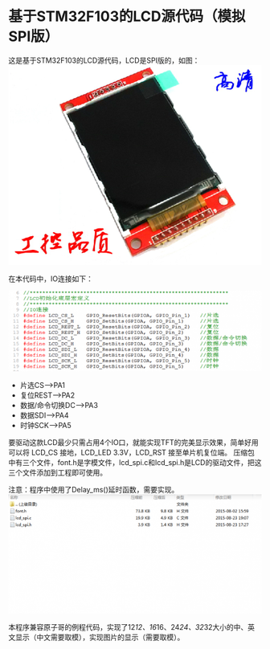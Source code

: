 # 基于STM32F103的LCD源代码（模拟SPI版）

这是基于STM32F103的LCD源代码，LCD是SPI版的，如图：
![img](image/1.jpg)

在本代码中，IO连接如下：

 ![img](image/2.jpg)

- 片选CS-->PA1
- 复位REST-->PA2
- 数据/命令切换DC-->PA3
- 数据SDI-->PA4
- 时钟SCK-->PA5

要驱动这款LCD最少只需占用4个IO口，就能实现TFT的完美显示效果，简单好用可以将 LCD_CS 接地，LCD_LED 3.3V，LCD_RST 接至单片机复位端。
压缩包中有三个文件，font.h是字模文件，lcd_spi.c和lcd_spi.h是LCD的驱动文件，把这三个文件添加到工程即可使用。

注意：程序中使用了Delay_ms()延时函数，需要实现。
 ![img](image/3.jpg)

本程序兼容原子哥的例程代码，实现了12*12、16*16、24*24、32*32大小的中、英文显示（中文需要取模），实现图片的显示（需要取模）。